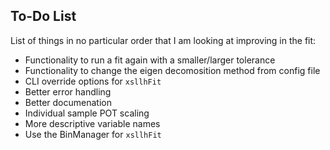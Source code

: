 ## To-Do List

List of things in no particular order that I am looking at improving in the fit:

+ Functionality to run a fit again with a smaller/larger tolerance
+ Functionality to change the eigen decomosition method from config file
+ CLI override options for `xsllhFit`
+ Better error handling
+ Better documenation
+ Individual sample POT scaling
+ More descriptive variable names
+ Use the BinManager for `xsllhFit`
